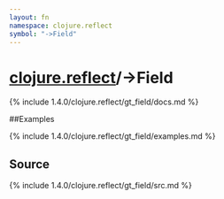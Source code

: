 ```yaml
---
layout: fn
namespace: clojure.reflect
symbol: "->Field"
---
```


# [clojure.reflect](../)/->Field

{% include 1.4.0/clojure.reflect/gt_field/docs.md %}

##Examples

{% include 1.4.0/clojure.reflect/gt_field/examples.md %}
## Source
{% include 1.4.0/clojure.reflect/gt_field/src.md %}

